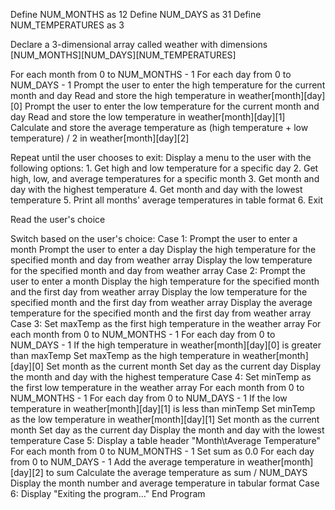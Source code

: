 Define NUM_MONTHS as 12 Define NUM_DAYS as 31 Define NUM_TEMPERATURES as 3

Declare a 3-dimensional array called weather with dimensions [NUM_MONTHS][NUM_DAYS][NUM_TEMPERATURES]

For each month from 0 to NUM_MONTHS - 1 For each day from 0 to NUM_DAYS - 1 Prompt the user to enter the high temperature for the current month and day Read and store the high temperature in weather[month][day][0] Prompt the user to enter the low temperature for the current month and day Read and store the low temperature in weather[month][day][1] Calculate and store the average temperature as (high temperature + low temperature) / 2 in weather[month][day][2]

Repeat until the user chooses to exit: Display a menu to the user with the following options: 1. Get high and low temperature for a specific day 2. Get high, low, and average temperatures for a specific month 3. Get month and day with the highest temperature 4. Get month and day with the lowest temperature 5. Print all months' average temperatures in table format 6. Exit

Read the user's choice

Switch based on the user's choice:
    Case 1:
        Prompt the user to enter a month
        Prompt the user to enter a day
        Display the high temperature for the specified month and day from weather array
        Display the low temperature for the specified month and day from weather array
    Case 2:
        Prompt the user to enter a month
        Display the high temperature for the specified month and the first day from weather array
        Display the low temperature for the specified month and the first day from weather array
        Display the average temperature for the specified month and the first day from weather array
    Case 3:
        Set maxTemp as the first high temperature in the weather array
        For each month from 0 to NUM_MONTHS - 1
            For each day from 0 to NUM_DAYS - 1
                If the high temperature in weather[month][day][0] is greater than maxTemp
                    Set maxTemp as the high temperature in weather[month][day][0]
                    Set month as the current month
                    Set day as the current day
        Display the month and day with the highest temperature
    Case 4:
        Set minTemp as the first low temperature in the weather array
        For each month from 0 to NUM_MONTHS - 1
            For each day from 0 to NUM_DAYS - 1
                If the low temperature in weather[month][day][1] is less than minTemp
                    Set minTemp as the low temperature in weather[month][day][1]
                    Set month as the current month
                    Set day as the current day
        Display the month and day with the lowest temperature
    Case 5:
        Display a table header "Month\tAverage Temperature"
        For each month from 0 to NUM_MONTHS - 1
            Set sum as 0.0
            For each day from 0 to NUM_DAYS - 1
                Add the average temperature in weather[month][day][2] to sum
            Calculate the average temperature as sum / NUM_DAYS
            Display the month number and average temperature in tabular format
    Case 6:
        Display "Exiting the program..."
End Program
